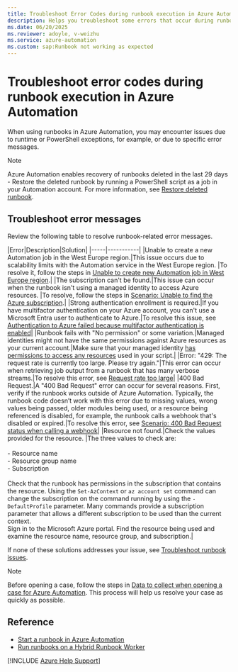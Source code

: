 ```yaml
---
title: Troubleshoot Error Codes during runbook execution in Azure Automation
description: Helps you troubleshoot some errors that occur during runbook execution in Azure Automation.
ms.date: 06/20/2025
ms.reviewer: adoyle, v-weizhu
ms.service: azure-automation
ms.custom: sap:Runbook not working as expected
---
```

# Troubleshoot error codes during runbook execution in Azure Automation

When using runbooks in Azure Automation, you may encounter issues due to runtime or PowerShell exceptions, for example, or due to specific error messages.

> [!NOTE]
> Azure Automation enables recovery of runbooks deleted in the last 29 days - Restore the deleted runbook by running a PowerShell script as a job in your Automation account.  For more information, see [Restore deleted runbook](/azure/automation/manage-runbooks#restore-deleted-runbook).

## Troubleshoot error messages

Review the following table to resolve runbook-related error messages.

|Error|Description|Solution|
|-----|-----------|
|Unable to create a new Automation job in the West Europe region.|This issue occurs due to scalability limits with the Automation service in the West Europe region. |To resolve it, follow the steps in [Unable to create new Automation job in West Europe region](/answers/questions/910816/index.html).|
|The subscription can't be found.|This issue can occur when the runbook isn't using a managed identity to access Azure resources. |To resolve, follow the steps in [Scenario: Unable to find the Azure subscription](/azure/automation/troubleshoot/runbooks#unable-to-find-subscription).|
|Strong authentication enrollment is required.|If you have multifactor authentication on your Azure account, you can't use a Microsoft Entra user to authenticate to Azure.|To resolve this issue, see [Authentication to Azure failed because multifactor authentication is enabled](/azure/automation/troubleshoot/runbooks#auth-failed-mfa)|
|Runbook fails with "No permission" or some variation.|Managed identities might not have the same permissions against Azure resources as your current account.|Make sure that your managed identity [has permissions to access any resources](/azure/role-based-access-control/role-assignments-portal) used in your script.|
|Error: "429: The request rate is currently too large. Please try again."|This error can occur when retrieving job output from a runbook that has many verbose streams.|To resolve this error, see [Request rate too large](/azure/automation/troubleshoot/runbooks#429)|
|400 Bad Request.|A "400 Bad Request" error can occur for several reasons. First, verify if the runbook works outside of Azure Automation. Typically, the runbook code doesn’t work with this error due to missing values, wrong values being passed, older modules being used, or a resource being referenced is disabled, for example, the runbook calls a webhook that's disabled or expired.|To resolve this error, see [Scenario: 400 Bad Request status when calling a webhook](/azure/automation/troubleshoot/runbooks#expired%20webhook)|
|Resource not found.|Check the values provided for the resource. |The three values to check are:<br><br>- Resource name<br>- Resource group name<br>- Subscription<br><br>Check that the runbook has permissions in the subscription that contains the resource. Using the `Set-AzContext` or `az account set` command can change the subscription on the command running by using the `-DefaultProfile` parameter. Many commands provide a subscription parameter that allows a different subscription to be used than the current context.<br>Sign in to the Microsoft Azure portal. Find the resource being used and examine the resource name, resource group, and subscription.|

If none of these solutions addresses your issue, see [Troubleshoot runbook issues](/azure/automation/troubleshoot/runbooks).

> [!NOTE]
> Before opening a case, follow the steps in [Data to collect when opening a case for Azure Automation](/azure/automation/troubleshoot/collect-data-microsoft-azure-automation-case). This process will help us resolve your case as quickly as possible. 

## Reference

- [Start a runbook in Azure Automation](/azure/automation/start-runbooks)
- [Run runbooks on a Hybrid Runbook Worker](/azure/automation/automation-hrw-run-runbooks)

[!INCLUDE [Azure Help Support](../../../includes/azure-help-support.md)]
